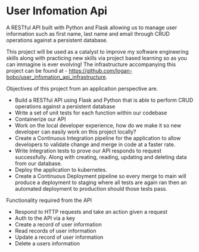 # User Infomation Api
A RESTful API built with Python and Flask allowing us to manage user information such as first name, last name and email through CRUD operations against a persistent database. 

This project will be used as a catalyst to improve my software engineering skills along with practicing new skills via project based learning so as you can immagine is ever evolving! The infrastructure accompanying this project can be found at - https://github.com/logan-bobo/user_infomation_api_infrastructure.

Objectives of this project from an application perspective are.
- Build a RESTful API using Flask and Python that is able to perform CRUD operations against a persistent database
- Write a set of unit tests for each function within our codebase 
- Containerize our API 
- Work on the local developer experience, how do we make it so new developer can easily work on this project locally?
- Create a Continuous Integration pipeline for the application to allow developers to validate change and merge in code at a faster rate. 
- Write Integration tests to prove our API responds to request successfully. Along with creating, reading, updating and deleting data from our database.
- Deploy the application to kubernetes.
- Create a Continuous Deployment pipeline so every merge to main will produce a deployment to staging where all tests are again ran then an automated deployment to production should those tests pass.

Functionality required from the API
- Respond to HTTP requests and take an action given a request
- Auth to the API via a key
- Create a record of user information 
- Read records of user information
- Update a record of user information 
- Delete a users information
